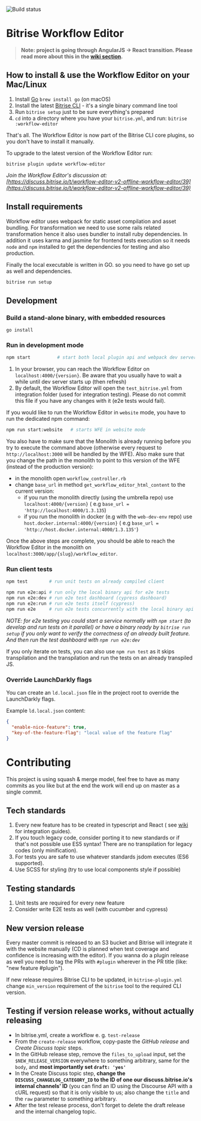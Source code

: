 ![Build status](https://app.bitrise.io/app/1686da85b5935fd6.svg?token=7HlnSBadcyLcUnzq0ws4Nw)

# Bitrise Workflow Editor

> **Note: project is going through AngularJS -> React transition. 
> Please read more about this in the [wiki section](https://github.com/bitrise-io/bitrise-workflow-editor/wiki/Angular-js-to-React-transition-timeline).**

## How to install & use the Workflow Editor on your Mac/Linux

1. Install [Go](https://golang.org) `brew install go` (on macOS)
1. Install the latest [Bitrise CLI](https://www.bitrise.io/cli) - it's a single binary command line tool
1. Run `bitrise setup` just to be sure everything's prepared
1. `cd` into a directory where you have your `bitrise.yml`, and run: `bitrise :workflow-editor`

That's all. The Workflow Editor is now part of the Bitrise CLI core plugins, so you don't have to install it manually.

To upgrade to the latest version of the Workflow Editor run:

```
bitrise plugin update workflow-editor
```

_Join the Workflow Editor's discussion
at: [https://discuss.bitrise.io/t/workflow-editor-v2-offline-workflow-editor/39](https://discuss.bitrise.io/t/workflow-editor-v2-offline-workflow-editor/39)_

## Install requirements

Workflow editor uses webpack for static asset compilation and asset bundling. For transformation we need to use some
rails related transformation hence it also uses bundler to install ruby dependencies. In addition it uses karma and
jasmine for frontend tests execution so it needs `node` and `npm` installed to get the dependencies for testing and also
production.

Finally the local executable is written in GO. so you need to have go set up as well and dependencies.

```bash
bitrise run setup
```

## Development

### Build a stand-alone binary, with embedded resources

```
go install
```

### Run in development mode

```bash
npm start          # start both local plugin api and webpack dev server
```

1. In your browser, you can reach the Workflow Editor on `localhost:4000/{version}`. Be aware that you usually have to
   wait a while until dev server starts up (then refresh)
1. By default, the Workflow Editor will open the `test_bitrise.yml` from integration folder (used for integration
   testing). Please do not commit this file if you have any changes with it (e2e tests would fail).

If you would like to run the Workflow Editor in `website` mode, you have to run the dedicated npm command:

```bash
npm run start:website   # starts WFE in website mode
```

You also have to make sure that the Monolith is already running before you try to execute the command above (otherwise
every request to `http://localhost:3000` will be handled by the WFE).
Also make sure that you change the path in the monolith to point to this version of the WFE (instead of the production
version):

- in the monolith open `workflow_controller.rb`
- change `base_url` in method `get_workflow_editor_html_content` to the current version:
  - if you run the monolith directly (using the umbrella repo) use `localhost:4000/{version}` (
    e.g `base_url = 'http://localhost:4000/1.3.135`)
  - if you run the monolith in docker (e.g with the `web-dev-env` repo) use `host.docker.internal:4000/{version}` (
    e.g `base_url = 'http://host.docker.internal:4000/1.3.135'`)

Once the above steps are complete, you should be able to reach the Workflow Editor in the monolith
on `localhost:3000/app/{slug}/workflow_editor`.

### Run client tests

```bash
npm test        # run unit tests on already compiled client

npm run e2e:api # run only the local binary api for e2e tests
npm run e2e:dev # run e2e test dashboard (cypress dashboard)
npm run e2e:run # run e2e tests itself (cypress)
npm run e2e     # run e2e tests concurrently with the local binary api
```

_NOTE: for e2e testing you could start a service normally with `npm start` (to develop and run tests on it parallel) or
have a binary ready by `bitrise run setup` if you only want to verify the correctness of an already built
feature. And then run the test dashboard with `npm run e2e:dev`_

If you only iterate on tests, you can also use `npm run test` as it skips transpilation and the transpilation and run
the tests on an already transpiled JS.

### Override LaunchDarkly flags

You can create an `ld.local.json` file in the project root to override the LaunchDarkly flags.

Example `ld.local.json` content:
```json
{
  "enable-nice-feature": true,
  "key-of-the-feature-flag": "local value of the feature flag"
}
```

# Contributing

This project is using squash & merge model, feel free to have as many commits as you like but at the end the work will
end up on master as a single commit.

## Tech standards

1. Every new feature has to be created in typescript and React (
   see [wiki](https://github.com/bitrise-io/bitrise-workflow-editor/wiki/React-from-angularjs-best-practices) for
   integration guides).
1. If you touch legacy code, consider porting it to new standards or if that's not possible use ES5 syntax! There are no
   transpilation for legacy codes (only minification).
1. For tests you are safe to use whatever standards jsdom executes (ES6 supported).
1. Use SCSS for styling (try to use local components style if possible)

## Testing standards

1. Unit tests are required for every new feature
1. Consider write E2E tests as well (with cucumber and cypress)

## New version release

Every master commit is released to an S3 bucket and Bitrise will integrate it with the website manually (CD is planned
when test coverage and confidence is increasing with the editor). If you wanna do a plugin release as well you need to
tag the PRs with `#plugin` wherever in the PR title (like: "new feature #plugin").

If new release requires Bitrise CLI to be updated, in `bitrise-plugin.yml` change `min_version` requirement of
the `bitrise` tool to the required CLI version.

## Testing if version release works, without actually releasing

- In bitrise.yml, create a workflow e. g. `test-release`
- From the `create-release` workflow, copy-paste the _GitHub release_ and _Create Discuss topic_ steps.
- In the GitHub release step, remove the `files_to_upload` input, set the `$NEW_RELEASE_VERSION` everywhere to something
  arbitrary, same for the `body`, and **most importantly set `draft: 'yes'`**
- In the Create Discuss topic step, **change the `DISCUSS_CHANGELOG_CATEGORY_ID` to the ID of one our
  discuss.bitrise.io's internal channels' ID** (you can find an ID using the Discourse API with a cURL request) so that
  it is only visible to us; also change the `title` and the `raw` parameter to something arbitrary.
- After the test release process, don't forget to delete the draft release and the internal changelog topic.
